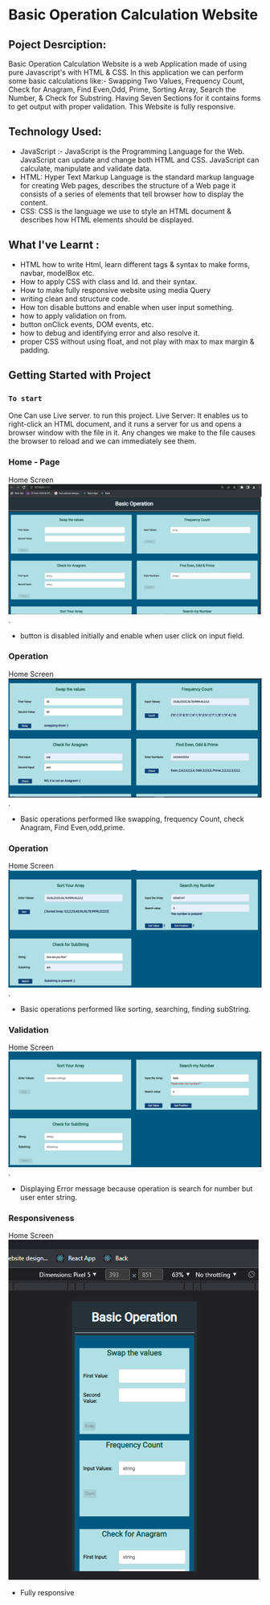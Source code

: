 # Basic Operation Calculation Website 

## Poject Desrciption:

Basic Operation Calculation Website is a web Application  made of using pure Javascript's with HTML & CSS. In this application we can perform some basic calculations like:- Swapping Two Values, Frequency Count, Check for Anagram, Find Even,Odd, Prime, Sorting Array, Search the Number, & Check for Substring. Having Seven Sections for it contains forms to get output with proper validation. This Website is fully responsive.

## Technology Used:

- JavaScript :- JavaScript is the Programming Language for the Web. JavaScript can update and change both HTML and CSS. JavaScript can calculate, manipulate and validate data.
- HTML: Hyper Text Markup Language is the standard markup language for creating Web pages, describes the structure of a Web page it consists of a series of elements that tell browser how to display the content.
- CSS: CSS is the language we use to style an HTML document & describes how HTML elements should be displayed.

## What I've Learnt :
- HTML how to write Html, learn different tags & syntax to  make forms, navbar, modelBox etc.
- How to apply CSS with class and Id. and their syntax.
- How to make fully responsive website using media Query
- writing clean and structure code.
- How ton disable buttons and enable when user input something.
- how to apply validation on from.
- button onClick events, DOM events, etc.
- how to debug and identifying error and also resolve it.
- proper CSS without using float, and not play with max to max margin & padding.


## Getting Started with Project

### `To start`

One Can use Live server. to run this project.
Live Server: It enables us to right-click an HTML document, and it runs a server for us and opens a browser window with the file in it. Any changes we make to the file causes the browser to reload and we can immediately see them. 

### Home - Page
Home Screen
![Home-Page](ReadmeImages/homePage.png).
- button is disabled initially and enable when user click on input field.

### Operation
Home Screen
![operations](ReadmeImages/upperOperations.png).
- Basic operations performed like swapping, frequency Count, check Anagram, Find Even,odd,prime.

### Operation
Home Screen
![operations](ReadmeImages/belowOperations.png).
- Basic operations performed like sorting, searching, finding subString.

### Validation
Home Screen
![validation](ReadmeImages/validation.png).
- Displaying Error message because operation is search for number but user enter string.

### Responsiveness
Home Screen
![responsive](ReadmeImages/responsive.png).
- Fully responsive